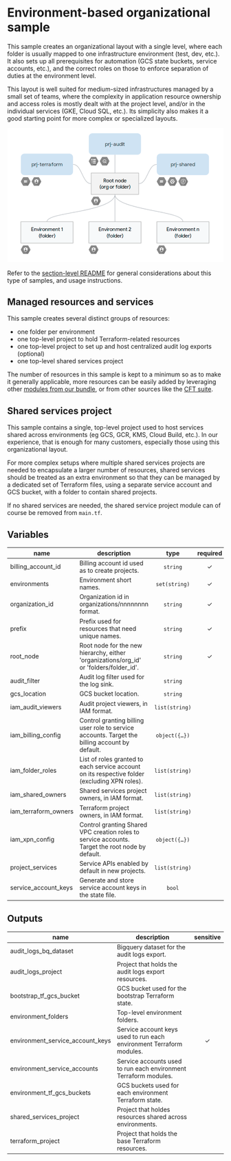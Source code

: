 # Environment-based organizational sample

This sample creates an organizational layout with a single level, where each  folder is usually mapped to one infrastructure environment (test, dev, etc.). It also sets up all prerequisites for automation (GCS state buckets, service accounts, etc.), and the correct roles on those to enforce separation of duties at the environment level.

This layout is well suited for medium-sized infrastructures managed by a small set of teams, where the complexity in application resource ownership and access roles is mostly dealt with at the project level, and/or in the individual services (GKE, Cloud SQL, etc.). Its simplicity also makes it a good starting point for more complex or specialized layouts.

![High-level diagram](diagram.png "High-level diagram")

Refer to the [section-level README](../README.md) for general considerations about this type of samples, and usage instructions.

## Managed resources and services

This sample creates several distinct groups of resources:

- one folder per environment
- one top-level project to hold Terraform-related resources
- one top-level project to set up and host centralized audit log exports (optional)
- one top-level shared services project

The number of resources in this sample is kept to a minimum so as to make it generally applicable, more resources can be easily added by leveraging other [modules from our bundle](../../../modules/), or from other sources like the [CFT suite](https://github.com/terraform-google-modules).

## Shared services project

This sample contains a single, top-level project used to host services shared across environments (eg GCS, GCR, KMS, Cloud Build, etc.). In our experience, that is enough for many customers, especially those using this organizational layout.

For more complex setups where multiple shared services projects are needed to encapsulate a larger number of resources, shared services should be treated as an extra environment so that they can be managed by a dedicated set of Terraform files, using a separate service account and GCS bucket, with a folder to contain shared projects.

If no shared services are needed, the shared service project module can of course be removed from `main.tf`.


<!-- BEGIN TFDOC -->

## Variables

| name | description | type | required | default |
|---|---|:---:|:---:|:---:|
| billing_account_id | Billing account id used as to create projects. | <code>string</code> | ✓ |  |
| environments | Environment short names. | <code>set&#40;string&#41;</code> | ✓ |  |
| organization_id | Organization id in organizations/nnnnnnnn format. | <code>string</code> | ✓ |  |
| prefix | Prefix used for resources that need unique names. | <code>string</code> | ✓ |  |
| root_node | Root node for the new hierarchy, either 'organizations/org_id' or 'folders/folder_id'. | <code>string</code> | ✓ |  |
| audit_filter | Audit log filter used for the log sink. | <code>string</code> |  | <code title="&#34;&#10;logName: &#34;&#47;logs&#47;cloudaudit.googleapis.com&#37;2Factivity&#34;&#10;OR&#10;logName: &#34;&#47;logs&#47;cloudaudit.googleapis.com&#37;2Fsystem_event&#34;&#34;">&#8230;</code> |
| gcs_location | GCS bucket location. | <code>string</code> |  | <code>&#34;EU&#34;</code> |
| iam_audit_viewers | Audit project viewers, in IAM format. | <code>list&#40;string&#41;</code> |  | <code>&#91;&#93;</code> |
| iam_billing_config | Control granting billing user role to service accounts. Target the billing account by default. | <code title="object&#40;&#123;&#10;  grant      &#61; bool&#10;  target_org &#61; bool&#10;&#125;&#41;">object&#40;&#123;&#8230;&#125;&#41;</code> |  | <code title="&#123;&#10;  grant      &#61; true&#10;  target_org &#61; false&#10;&#125;">&#123;&#8230;&#125;</code> |
| iam_folder_roles | List of roles granted to each service account on its respective folder (excluding XPN roles). | <code>list&#40;string&#41;</code> |  | <code title="&#91;&#10;  &#34;roles&#47;compute.networkAdmin&#34;,&#10;  &#34;roles&#47;owner&#34;,&#10;  &#34;roles&#47;resourcemanager.folderViewer&#34;,&#10;  &#34;roles&#47;resourcemanager.projectCreator&#34;,&#10;&#93;">&#91;&#8230;&#93;</code> |
| iam_shared_owners | Shared services project owners, in IAM format. | <code>list&#40;string&#41;</code> |  | <code>&#91;&#93;</code> |
| iam_terraform_owners | Terraform project owners, in IAM format. | <code>list&#40;string&#41;</code> |  | <code>&#91;&#93;</code> |
| iam_xpn_config | Control granting Shared VPC creation roles to service accounts. Target the root node by default. | <code title="object&#40;&#123;&#10;  grant      &#61; bool&#10;  target_org &#61; bool&#10;&#125;&#41;">object&#40;&#123;&#8230;&#125;&#41;</code> |  | <code title="&#123;&#10;  grant      &#61; true&#10;  target_org &#61; true&#10;&#125;">&#123;&#8230;&#125;</code> |
| project_services | Service APIs enabled by default in new projects. | <code>list&#40;string&#41;</code> |  | <code title="&#91;&#10;  &#34;container.googleapis.com&#34;,&#10;  &#34;stackdriver.googleapis.com&#34;,&#10;&#93;">&#91;&#8230;&#93;</code> |
| service_account_keys | Generate and store service account keys in the state file. | <code>bool</code> |  | <code>true</code> |

## Outputs

| name | description | sensitive |
|---|---|:---:|
| audit_logs_bq_dataset | Bigquery dataset for the audit logs export. |  |
| audit_logs_project | Project that holds the audit logs export resources. |  |
| bootstrap_tf_gcs_bucket | GCS bucket used for the bootstrap Terraform state. |  |
| environment_folders | Top-level environment folders. |  |
| environment_service_account_keys | Service account keys used to run each environment Terraform modules. | ✓ |
| environment_service_accounts | Service accounts used to run each environment Terraform modules. |  |
| environment_tf_gcs_buckets | GCS buckets used for each environment Terraform state. |  |
| shared_services_project | Project that holdes resources shared across environments. |  |
| terraform_project | Project that holds the base Terraform resources. |  |

<!-- END TFDOC -->

